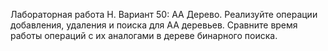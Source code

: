Лабораторная работа H.
Вариант 50: AA Дерево.
Реализуйте операции добавления, удаления и поиска для AA деревьев. Сравните время работы
операций с их аналогами в дереве бинарного поиска.
